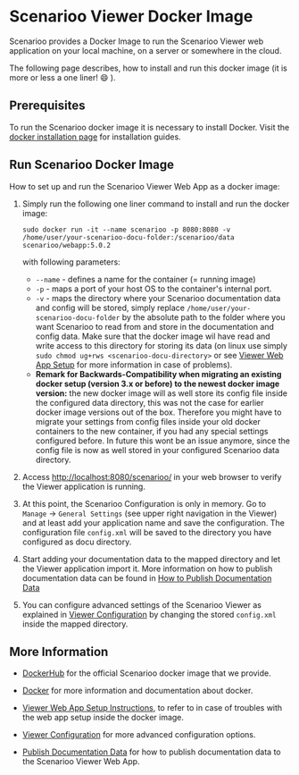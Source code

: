 # Scenarioo Viewer Docker Image

Scenarioo provides a Docker Image to run the Scenarioo Viewer web application on your local machine, on a server or somewhere in the cloud. 

The following page describes, how to install and run this docker image (it is more or less a one liner! :smile: ).

## Prerequisites

To run the Scenarioo docker image it is necessary to install Docker. Visit the [docker installation page](https://docs.docker.com/installation/) for installation guides. 

## Run Scenarioo Docker Image

How to set up and run the Scenarioo Viewer Web App as a docker image:

1. Simply run the following one liner command to install and run the docker image:
    ```
    sudo docker run -it --name scenarioo -p 8080:8080 -v /home/user/your-scenarioo-docu-folder:/scenarioo/data scenarioo/webapp:5.0.2
    ```
    with following parameters:    
    * `--name` - defines a name for the container (= running image)  
    * `-p` - maps a port of your host OS to the container's internal port.  
    * `-v` - maps the directory where your Scenarioo documentation data and config will be stored, simply replace `/home/user/your-scenarioo-docu-folder` by the absolute path to the folder where you want Scenarioo to read from and store in the documentation and config data. Make sure that the docker image wil have read and write access to this directory for storing its data (on linux use simply `sudo chmod ug+rws <scenarioo-docu-directory>` or see [Viewer Web App Setup](Scenarioo-Viewer-Web-Application-Setup.md) for more information in case of problems).  
    * **Remark for Backwards-Compatibility when migrating an existing docker setup (version 3.x or before) to the newest docker image version:** the new docker image will as well store its config file inside the configured data directory, this was not the case for earlier docker image versions out of the box. Therefore you might have to migrate your settings from config files inside your old docker containers to the new container, if you had any special settings configured before. In future this wont be an issue anymore, since the config file is now as well stored in your configured Scenarioo data directory.


2. Access [http://localhost:8080/scenarioo/](http://localhost:8080/scenarioo/) in your web browser to verify the Viewer application is running.

3. At this point, the Scenarioo Configuration is only in memory. Go to `Manage` -> `General Settings` (see upper right navigation in the Viewer) and at least add your application name and save the configuration. The configuration file `config.xml` will be saved to the directory you have configured as docu directory.

4. Start adding your documentation data to the mapped directory and let the Viewer application import it. More information on how to publish documentation data can be found in [How to Publish Documentation Data](Publish-Documentation-Data.md)

5. You can configure advanced settings of the Scenarioo Viewer as explained in [Viewer Configuration](Configuration.md) by changing the stored `config.xml` inside the mapped directory.

## More Information

* [DockerHub](https://hub.docker.com/u/scenarioo/) for the official Scenarioo docker image that we provide.

* [Docker](https://docs.docker.com/) for more information and documentation about docker.

* [Viewer Web App Setup Instructions](Scenarioo-Viewer-Web-Application-Setup.md), to refer to in case of troubles with the web app setup inside the docker image.

* [Viewer Configuration](Configuration.md) for more advanced configuration options.

* [Publish Documentation Data](Publish-Documentation-Data.md) for how to publish documentation data to the Scenarioo Viewer Web App.
